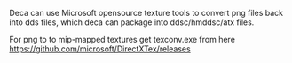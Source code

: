   Deca can use Microsoft opensource texture tools to convert png files back into dds files, 
which deca can package into ddsc/hmddsc/atx files.

For png to to mip-mapped textures get texconv.exe from here
https://github.com/microsoft/DirectXTex/releases